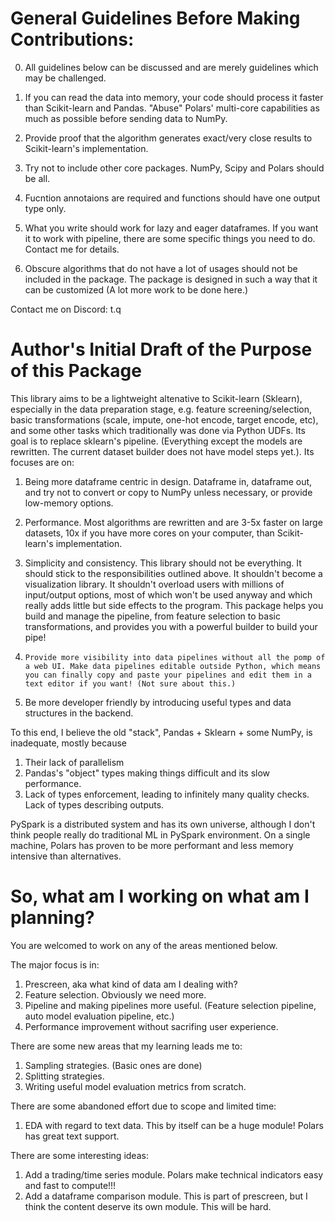 # General Guidelines Before Making Contributions:

0. All guidelines below can be discussed and are merely guidelines which may be challenged.

1. If you can read the data into memory, your code should process it faster than Scikit-learn and Pandas. "Abuse" Polars' multi-core capabilities as much as possible before sending data to NumPy.

2. Provide proof that the algorithm generates exact/very close results to Scikit-learn's implementation.

3. Try not to include other core packages. NumPy, Scipy and Polars should be all.

4. Fucntion annotaions are required and functions should have one output type only.

5. What you write should work for lazy and eager dataframes. If you want it to work with pipeline, there are some specific things you need to do. Contact me for details.

6. Obscure algorithms that do not have a lot of usages should not be included in the package. The package is designed in such a way that it can be customized (A lot more work to be done here.)

Contact me on Discord: t.q

# Author's Initial Draft of the Purpose of this Package

This library aims to be a lightweight altenative to Scikit-learn (Sklearn), especially in the data preparation stage, e.g. feature screening/selection, basic transformations (scale, impute, one-hot encode, target encode, etc), and some other tasks which traditionally was done via Python UDFs. Its goal is to replace sklearn's pipeline. (Everything except the models are rewritten. The current dataset builder does not have model steps yet.). Its focuses are on:

1. Being more dataframe centric in design. Dataframe in, dataframe out, and try not to convert or copy to NumPy unless necessary, or provide low-memory options.

2. Performance. Most algorithms are rewritten and are 3-5x faster on large datasets, 10x if you have more cores on your computer, than Scikit-learn's implementation.

3. Simplicity and consistency. This library should not be everything. It should stick to the responsibilities outlined above. It shouldn't become a visualization library. It shouldn't overload users with millions of input/output options, most of which won't be used anyway and which really adds little but side effects to the program. This package helps you build and manage the pipeline, from feature selection to basic transformations, and provides you with a powerful builder to build your pipe!

4. ``Provide more visibility into data pipelines without all the pomp of a web UI. Make data pipelines editable outside Python, which means you can finally copy and paste your pipelines and edit them in a text editor if you want! (Not sure about this.)``

5. Be more developer friendly by introducing useful types and data structures in the backend.

To this end, I believe the old "stack", Pandas + Sklearn + some NumPy, is inadequate, mostly because

1. Their lack of parallelism
2. Pandas's "object" types making things difficult and its slow performance.
3. Lack of types enforcement, leading to infinitely many quality checks. Lack of types describing outputs.

PySpark is a distributed system and has its own universe, although I don't think people really do traditional ML in PySpark environment. On a single machine, Polars has proven to be more performant and less memory intensive than alternatives.

# So, what am I working on what am I planning?

You are welcomed to work on any of the areas mentioned below.

The major focus is in:

1. Prescreen, aka what kind of data am I dealing with?
2. Feature selection. Obviously we need more.
3. Pipeline and making pipelines more useful. (Feature selection pipeline, auto model evaluation pipeline, etc.)
4. Performance improvement without sacrifing user experience.

There are some new areas that my learning leads me to:
1. Sampling strategies. (Basic ones are done)
2. Splitting strategies.
3. Writing useful model evaluation metrics from scratch.

There are some abandoned effort due to scope and limited time:
1. EDA with regard to text data. This by itself can be a huge module! Polars has great text support.

There are some interesting ideas:
1. Add a trading/time series module. Polars make technical indicators easy and fast to compute!!!
2. Add a dataframe comparison module. This is part of prescreen, but I think the content deserve its own module. This will be hard.